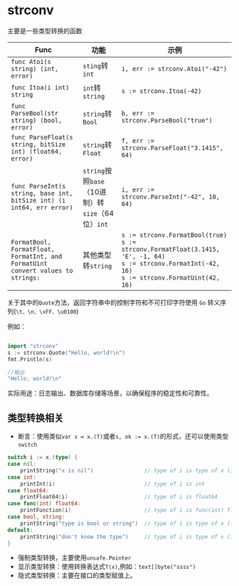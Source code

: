 # strconv
主要是一些类型转换的函数

| Func                                                                            | 功能                                      | 示例                                                                                                                                                           |
| ------------------------------------------------------------------------------- | --------------------------------------- | ------------------------------------------------------------------------------------------------------------------------------------------------------------ |
| `func Atoi(s string) (int, error)`                                              | `sting`转`int`                           | `i, err := strconv.Atoi("-42")`                                                                                                                              |
| `func Itoa(i int) string`                                                       | `int`转`string`                          | `s := strconv.Itoa(-42)`                                                                                                                                     |
| `func ParseBool(str string) (bool, error)`                                      | `string`转`Bool`                         | `b, err := strconv.ParseBool("true")`                                                                                                                        |
| `func ParseFloat(s string, bitSize int) (float64, error)`                       | `string`转`Float`                        | `f, err := strconv.ParseFloat("3.1415", 64)`                                                                                                                 |
| `func ParseInt(s string, base int, bitSize int) (i int64, err error)`           | `string`按照`base`（10进制）转`size`（64位）`int` | `i, err := strconv.ParseInt("-42", 10, 64)`                                                                                                                  |
| `FormatBool, FormatFloat, FormatInt, and FormatUint convert values to strings:` | 其他类型转`string`                           | `s := strconv.FormatBool(true)`<br>`s := strconv.FormatFloat(3.1415, 'E', -1, 64)`<br>`s := strconv.FormatInt(-42, 16)`<br>`s := strconv.FormatUint(42, 16)` |
关于其中的`Quote`方法，返回字符串中的控制字符和不可打印字符使用 `Go` 转义序列(`\t、\n、\xFF、\u0100`)

例如：
```go

import "strconv"
s := strconv.Quote("Hello, world!\n")
fmt.Println(s)

//输出
"Hello, world!\n"

```
实际用途：日志输出、数据库存储等场景，以确保程序的稳定性和可靠性。

## 类型转换相关
- 断言：使用类似`var s = x.(T)`或者`s, ok := x.(T)`的形式，还可以使用类型`switch`
```go
switch i := x.(type) {
case nil:
    printString("x is nil")                // type of i is type of x (interface{})
case int:
    printInt(i)                            // type of i is int
case float64:
    printFloat64(i)                        // type of i is float64
case func(int) float64:
    printFunction(i)                       // type of i is func(int) float64
case bool, string:
    printString("type is bool or string")  // type of i is type of x (interface{})
default:
    printString("don't know the type")     // type of i is type of x (interface{})
}

```
- 强制类型转换，主要使用`unsafe.Pointer`
- 显示类型转换：使用转换表达式`T(x)`,例如：`text[]byte("ssss")`
- 隐式类型转换：主要在接口的类型赋值上。